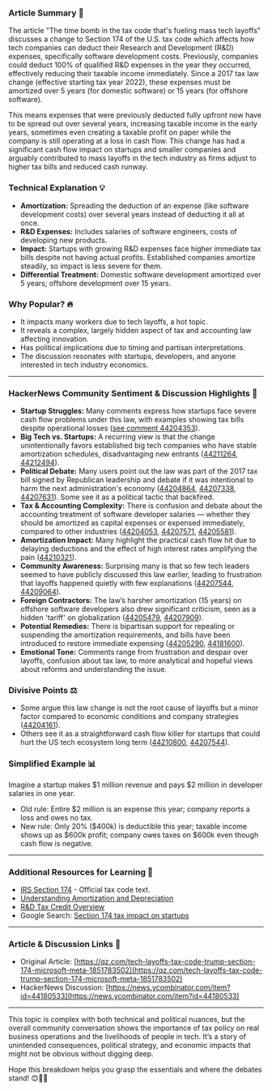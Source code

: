 ### Article Summary 📰
The article "The time bomb in the tax code that's fueling mass tech layoffs" discusses a change to Section 174 of the U.S. tax code which affects how tech companies can deduct their Research and Development (R&D) expenses, specifically software development costs. Previously, companies could deduct 100% of qualified R&D expenses in the year they occurred, effectively reducing their taxable income immediately. Since a 2017 tax law change (effective starting tax year 2022), these expenses must be amortized over 5 years (for domestic software) or 15 years (for offshore software).

This means expenses that were previously deducted fully upfront now have to be spread out over several years, increasing taxable income in the early years, sometimes even creating a taxable profit on paper while the company is still operating at a loss in cash flow. This change has had a significant cash flow impact on startups and smaller companies and arguably contributed to mass layoffs in the tech industry as firms adjust to higher tax bills and reduced cash runway.

### Technical Explanation 💡
- **Amortization:** Spreading the deduction of an expense (like software development costs) over several years instead of deducting it all at once.
- **R&D Expenses:** Includes salaries of software engineers, costs of developing new products.
- **Impact:** Startups with growing R&D expenses face higher immediate tax bills despite not having actual profits. Established companies amortize steadily, so impact is less severe for them.
- **Differential Treatment:** Domestic software development amortized over 5 years; offshore development over 15 years.

### Why Popular? 🔥
- It impacts many workers due to tech layoffs, a hot topic.
- It reveals a complex, largely hidden aspect of tax and accounting law affecting innovation.
- Has political implications due to timing and partisan interpretations.
- The discussion resonates with startups, developers, and anyone interested in tech industry economics.

---

### HackerNews Community Sentiment & Discussion Highlights 💬
- **Startup Struggles:** Many comments express how startups face severe cash flow problems under this law, with examples showing tax bills despite operational losses ([see comment 44204353](https://news.ycombinator.com/item?id=44204353)).
- **Big Tech vs. Startups:** A recurring view is that the change unintentionally favors established big tech companies who have stable amortization schedules, disadvantaging new entrants ([44211264](https://news.ycombinator.com/item?id=44211264), [44212494](https://news.ycombinator.com/item?id=44212494)).
- **Political Debate:** Many users point out the law was part of the 2017 tax bill signed by Republican leadership and debate if it was intentional to harm the next administration's economy ([44204864](https://news.ycombinator.com/item?id=44204864), [44207338](https://news.ycombinator.com/item?id=44207338), [44207631](https://news.ycombinator.com/item?id=44207631)). Some see it as a political tactic that backfired.
- **Tax & Accounting Complexity:** There is confusion and debate about the accounting treatment of software developer salaries — whether they should be amortized as capital expenses or expensed immediately, compared to other industries ([44204053](https://news.ycombinator.com/item?id=44204053), [44207571](https://news.ycombinator.com/item?id=44207571), [44205581](https://news.ycombinator.com/item?id=44205581)).
- **Amortization Impact:** Many highlight the practical cash flow hit due to delaying deductions and the effect of high interest rates amplifying the pain ([44210321](https://news.ycombinator.com/item?id=44210321)).
- **Community Awareness:** Surprising many is that so few tech leaders seemed to have publicly discussed this law earlier, leading to frustration that layoffs happened quietly with few explanations ([44207544](https://news.ycombinator.com/item?id=44207544), [44209064](https://news.ycombinator.com/item?id=44209064)).
- **Foreign Contractors:** The law’s harsher amortization (15 years) on offshore software developers also drew significant criticism, seen as a hidden 'tariff' on globalization ([44205479](https://news.ycombinator.com/item?id=44205479), [44207909](https://news.ycombinator.com/item?id=44207909)).
- **Potential Remedies:** There is bipartisan support for repealing or suspending the amortization requirements, and bills have been introduced to restore immediate expensing ([44205290](https://news.ycombinator.com/item?id=44205290), [44181600](https://news.ycombinator.com/item?id=44181600)).
- **Emotional Tone:** Comments range from frustration and despair over layoffs, confusion about tax law, to more analytical and hopeful views about reforms and understanding the issue.

### Divisive Points ⚖️
- Some argue this law change is not the root cause of layoffs but a minor factor compared to economic conditions and company strategies ([44204161](https://news.ycombinator.com/item?id=44204161)).
- Others see it as a straightforward cash flow killer for startups that could hurt the US tech ecosystem long term ([44210800](https://news.ycombinator.com/item?id=44210800), [44207544](https://news.ycombinator.com/item?id=44207544)).

### Simplified Example 📊
Imagine a startup makes $1 million revenue and pays $2 million in developer salaries in one year.
- Old rule: Entire $2 million is an expense this year; company reports a loss and owes no tax.
- New rule: Only 20% ($400k) is deductible this year; taxable income shows up as $600k profit; company owes taxes on $600k even though cash flow is negative.

---

### Additional Resources for Learning 🧠
- [IRS Section 174](https://www.law.cornell.edu/uscode/text/26/174) - Official tax code text.
- [Understanding Amortization and Depreciation](https://www.investopedia.com/terms/a/amortization.asp)
- [R&D Tax Credit Overview](https://www.irs.gov/businesses/small-businesses-self-employed/research-credit)
- Google Search: [Section 174 tax impact on startups](https://www.google.com/search?q=Section+174+tax+impact+on+startups)

---

### Article & Discussion Links 🔗
- Original Article: [https://qz.com/tech-layoffs-tax-code-trump-section-174-microsoft-meta-1851783502](https://qz.com/tech-layoffs-tax-code-trump-section-174-microsoft-meta-1851783502)
- HackerNews Discussion: [https://news.ycombinator.com/item?id=44180533](https://news.ycombinator.com/item?id=44180533)

---

This topic is complex with both technical and political nuances, but the overall community conversation shows the importance of tax policy on real business operations and the livelihoods of people in tech. It’s a story of unintended consequences, political strategy, and economic impacts that might not be obvious without digging deep.

Hope this breakdown helps you grasp the essentials and where the debates stand! 😊🚀💼